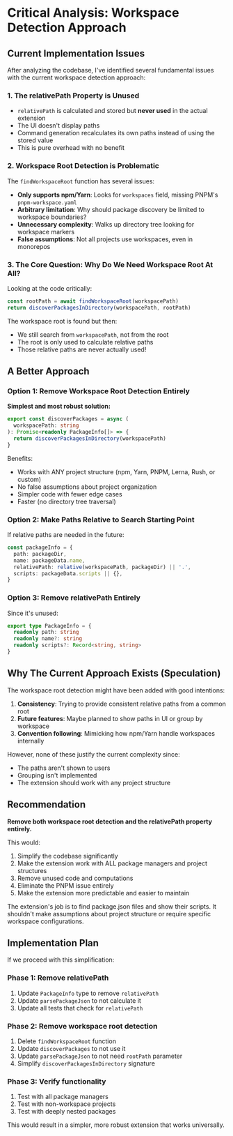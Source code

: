 # Critical Analysis: Workspace Detection Approach

## Current Implementation Issues

After analyzing the codebase, I've identified several fundamental issues with the current workspace detection approach:

### 1. The relativePath Property is Unused
- `relativePath` is calculated and stored but **never used** in the actual extension
- The UI doesn't display paths
- Command generation recalculates its own paths instead of using the stored value
- This is pure overhead with no benefit

### 2. Workspace Root Detection is Problematic
The `findWorkspaceRoot` function has several issues:
- **Only supports npm/Yarn**: Looks for `workspaces` field, missing PNPM's `pnpm-workspace.yaml`
- **Arbitrary limitation**: Why should package discovery be limited to workspace boundaries?
- **Unnecessary complexity**: Walks up directory tree looking for workspace markers
- **False assumptions**: Not all projects use workspaces, even in monorepos

### 3. The Core Question: Why Do We Need Workspace Root At All?

Looking at the code critically:
```typescript
const rootPath = await findWorkspaceRoot(workspacePath)
return discoverPackagesInDirectory(workspacePath, rootPath)
```

The workspace root is found but then:
- We still search from `workspacePath`, not from the root
- The root is only used to calculate relative paths
- Those relative paths are never actually used!

## A Better Approach

### Option 1: Remove Workspace Root Detection Entirely
**Simplest and most robust solution:**
```typescript
export const discoverPackages = async (
  workspacePath: string
): Promise<readonly PackageInfo[]> => {
  return discoverPackagesInDirectory(workspacePath)
}
```

Benefits:
- Works with ANY project structure (npm, Yarn, PNPM, Lerna, Rush, or custom)
- No false assumptions about project organization
- Simpler code with fewer edge cases
- Faster (no directory tree traversal)

### Option 2: Make Paths Relative to Search Starting Point
If relative paths are needed in the future:
```typescript
const packageInfo = {
  path: packageDir,
  name: packageData.name,
  relativePath: relative(workspacePath, packageDir) || '.',
  scripts: packageData.scripts || {},
}
```

### Option 3: Remove relativePath Entirely
Since it's unused:
```typescript
export type PackageInfo = {
  readonly path: string
  readonly name?: string
  readonly scripts?: Record<string, string>
}
```

## Why The Current Approach Exists (Speculation)

The workspace root detection might have been added with good intentions:
1. **Consistency**: Trying to provide consistent relative paths from a common root
2. **Future features**: Maybe planned to show paths in UI or group by workspace
3. **Convention following**: Mimicking how npm/Yarn handle workspaces internally

However, none of these justify the current complexity since:
- The paths aren't shown to users
- Grouping isn't implemented
- The extension should work with any project structure

## Recommendation

**Remove both workspace root detection and the relativePath property entirely.**

This would:
1. Simplify the codebase significantly
2. Make the extension work with ALL package managers and project structures
3. Remove unused code and computations
4. Eliminate the PNPM issue entirely
5. Make the extension more predictable and easier to maintain

The extension's job is to find package.json files and show their scripts. It shouldn't make assumptions about project structure or require specific workspace configurations.

## Implementation Plan

If we proceed with this simplification:

### Phase 1: Remove relativePath
1. Update `PackageInfo` type to remove `relativePath`
2. Update `parsePackageJson` to not calculate it
3. Update all tests that check for `relativePath`

### Phase 2: Remove workspace root detection
1. Delete `findWorkspaceRoot` function
2. Update `discoverPackages` to not use it
3. Update `parsePackageJson` to not need `rootPath` parameter
4. Simplify `discoverPackagesInDirectory` signature

### Phase 3: Verify functionality
1. Test with all package managers
2. Test with non-workspace projects
3. Test with deeply nested packages

This would result in a simpler, more robust extension that works universally.